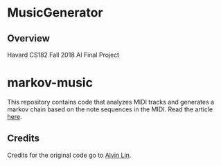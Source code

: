 # MusicGenerator

## Overview

Havard CS182 Fall 2018 AI Final Project

# markov-music

This repository contains code that analyzes MIDI tracks and generates a markov
chain based on the note sequences in the MIDI.
Read the article [here](https://medium.com/@omgimanerd/generating-music-using-markov-chains-40c3f3f46405#.1wukhwbrt).


## Credits

Credits for the original code go to [Alvin Lin](https://github.com/omgimanerd/markov-music). 
